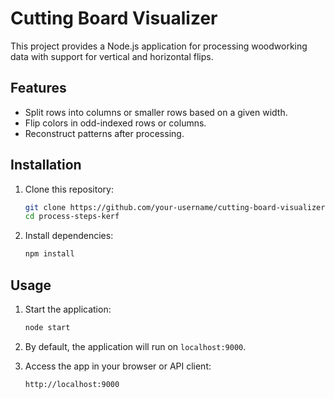 # Cutting Board Visualizer

This project provides a Node.js application for processing woodworking data with support for vertical and horizontal flips.

## Features

- Split rows into columns or smaller rows based on a given width.
- Flip colors in odd-indexed rows or columns.
- Reconstruct patterns after processing.

## Installation

1. Clone this repository:
    ```bash
    git clone https://github.com/your-username/cutting-board-visualizer.git
    cd process-steps-kerf
    ```

2. Install dependencies:
    ```bash
    npm install
    ```

## Usage

1. Start the application:
    ```bash
    node start
    ```

2. By default, the application will run on `localhost:9000`.

3. Access the app in your browser or API client:
    ```
    http://localhost:9000
    ```
